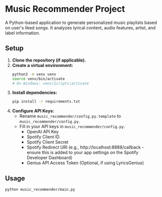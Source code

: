 # Music Recommender Project

A Python-based application to generate personalized music playlists based on user's liked songs.
It analyzes lyrical content, audio features, artist, and label information.

## Setup

1.  **Clone the repository (if applicable).**
2.  **Create a virtual environment:**
    ```bash
    python3 -m venv venv
    source venv/bin/activate 
    # On Windows: venv\Scripts\activate
    ```
3.  **Install dependencies:**
    ```bash
    pip install -r requirements.txt
    ```
4.  **Configure API Keys:**
    *   Rename `music_recommender/config.py.template` to `music_recommender/config.py`.
    *   Fill in your API keys in `music_recommender/config.py`.
        *   OpenAI API Key
        *   Spotify Client ID
        *   Spotify Client Secret
        *   Spotify Redirect URI (e.g., http://localhost:8888/callback - ensure this is added to your app settings on the Spotify Developer Dashboard)
        *   Genius API Access Token (Optional, if using LyricsGenius)

## Usage

```bash
python music_recommender/main.py
```
